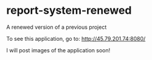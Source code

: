 # report-system-renewed
A renewed version of a previous project

To see this application, go to: http://45.79.201.74:8080/

I will post images of the application soon!

